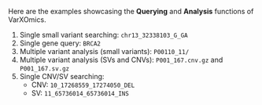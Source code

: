 Here are the examples showcasing the **Querying** and **Analysis** functions of VarXOmics. 

1. Single small variant searching: `chr13_32338103_G_GA`
2. Single gene query: `BRCA2`
3. Multiple variant analysis (small variants): `P00110_11/`
4. Multiple variant analysis (SVs and CNVs): `P001_167.cnv.gz` and `P001_167.sv.gz`
5. Single CNV/SV searching:
   - CNV: `10_17268559_17274050_DEL`
   - SV: `11_65736014_65736014_INS`
